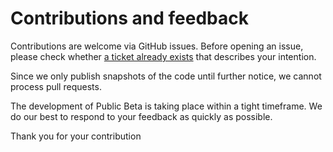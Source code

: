<!--
SPDX-FileCopyrightText: 2025 Swiss Confederation

SPDX-License-Identifier: MIT
-->

# Contributions and feedback

Contributions are welcome via GitHub issues. Before opening an issue, please check whether [a ticket already exists](../../issues) that describes your intention.

Since we only publish snapshots of the code until further notice, we cannot process pull requests.

The development of Public Beta is taking place within a tight timeframe. We do our best to respond to your feedback as quickly as possible.

Thank you for your contribution
